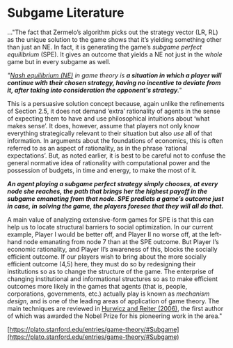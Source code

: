 # Subgame Literature

..."The fact that Zermelo’s algorithm picks out the strategy vector (LR, RL) as the unique solution to the game shows that it’s yielding something other than just an NE. In fact, it is generating the game’s _subgame perfect equilibrium_ (SPE). It gives an outcome that yields a NE not just in the _whole_ game but in every subgame as well.&#x20;

_"_[_Nash equilibrium (NE)_](https://www.investopedia.com/terms/n/nash-equilibrium.asp) _in game theory is **a situation in which a player will continue with their chosen strategy, having no incentive to deviate from it, after taking into consideration the opponent's strategy**."_

This is a persuasive solution concept because, again unlike the refinements of Section 2.5, it does not demand ‘extra’ rationality of agents in the sense of expecting them to have and use philosophical intuitions about ‘what makes sense’. It does, however, assume that players not only know everything strategically relevant to their situation but also _use_ all of that information. In arguments about the foundations of economics, this is often referred to as an aspect of rationality, as in the phrase ‘rational expectations’. But, as noted earlier, it is best to be careful not to confuse the general normative idea of rationality with computational power and the possession of budgets, in time and energy, to make the most of it.

_**An agent playing a subgame perfect strategy simply chooses, at every node she reaches, the path that brings her the highest payoff in the subgame emanating from that node. SPE predicts a game’s outcome just in case, in solving the game, the players foresee that they will all do that.**_

A main value of analyzing extensive-form games for SPE is that this can help us to locate structural barriers to social optimization. In our current example, Player I would be better off, and Player II no worse off, at the left-hand node emanating from node 7 than at the SPE outcome. But Player I’s economic rationality, and Player II’s awareness of this, blocks the socially efficient outcome. If our players wish to bring about the more socially efficient outcome (4,5) here, they must do so by redesigning their institutions so as to change the structure of the game. The enterprise of changing institutional and informational structures so as to make efficient outcomes more likely in the games that agents (that is, people, corporations, governments, etc.) actually play is known as _mechanism design_, and is one of the leading areas of application of game theory. The main techniques are reviewed in [Hurwicz and Reiter (2006)](https://plato.stanford.edu/entries/game-theory/#Hur06), the first author of which was awarded the Nobel Prize for his pioneering work in the area."

[https://plato.stanford.edu/entries/game-theory/#Subgame](https://plato.stanford.edu/entries/game-theory/#Subgame)
